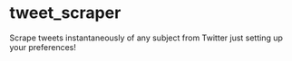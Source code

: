 # tweet_scraper
Scrape tweets instantaneously of any subject from Twitter just setting up your preferences!
